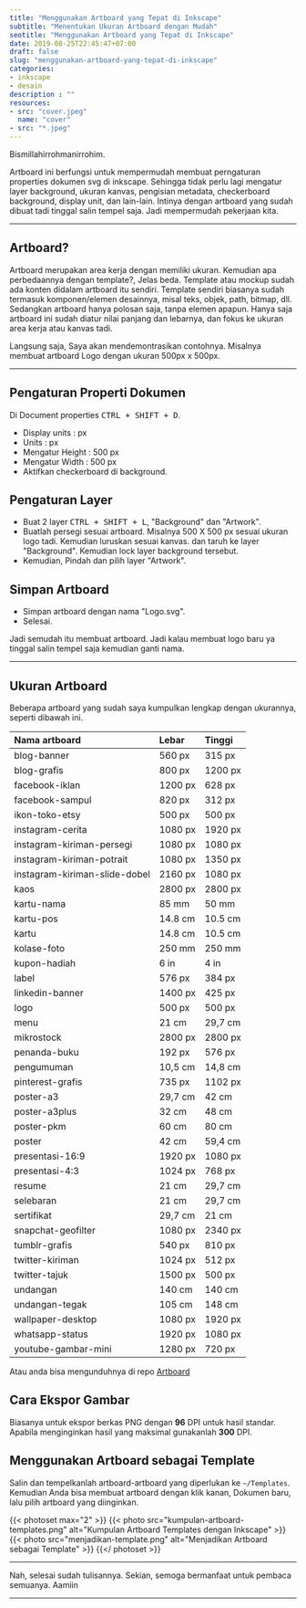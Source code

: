 ```yaml
---
title: "Menggunakan Artboard yang Tepat di Inkscape"
subtitle: "Menentukan Ukuran Artboard dengan Mudah"
seotitle: "Menggunakan Artboard yang Tepat di Inkscape"
date: 2019-08-25T22:45:47+07:00
draft: false
slug: "menggunakan-artboard-yang-tepat-di-inkscape"
categories:
- inkscape
- desain
description : ""
resources:
- src: "cover.jpeg"
  name: "cover"
- src: "*.jpeg"
---
```


Bismillahirrohmanirrohim.

Artboard ini berfungsi untuk mempermudah membuat perngaturan properties dokumen svg di inkscape. Sehingga tidak perlu lagi mengatur layer background, ukuran kanvas, pengisian metadata, checkerboard background, display unit, dan lain-lain. Intinya dengan artboard yang sudah dibuat tadi tinggal salin tempel saja. Jadi mempermudah pekerjaan kita.

***

## Artboard?

Artboard merupakan area kerja dengan memiliki ukuran. Kemudian apa perbedaannya dengan template?, Jelas beda. Template atau mockup sudah ada konten didalam artboard itu sendiri. Template sendiri biasanya sudah termasuk komponen/elemen desainnya, misal teks, objek, path, bitmap, dll. Sedangkan artboard hanya polosan saja, tanpa elemen apapun. Hanya saja artboard ini sudah diatur nilai panjang dan lebarnya, dan fokus ke ukuran area kerja atau kanvas tadi.

Langsung saja, Saya akan mendemontrasikan contohnya. Misalnya membuat artboard Logo dengan ukuran 500px x 500px.

***

## Pengaturan Properti Dokumen

Di Document properties <kbd><kbd>CTRL</kbd> + <kbd>SHIFT</kbd> + <kbd>D</kbd></kbd>.

* Display units : px
* Units : px
* Mengatur Height : 500 px
* Mengatur Width  : 500 px
* Aktifkan checkerboard di background.

## Pengaturan Layer

* Buat 2 layer <kbd><kbd>CTRL</kbd> + <kbd>SHIFT</kbd> + <kbd>L</kbd></kbd>, "Background" dan "Artwork".
* Buatlah persegi sesuai artboard. Misalnya 500 X 500 px sesuai ukuran logo tadi. Kemudian luruskan sesuai kanvas. dan taruh ke layer "Background". Kemudian lock layer background tersebut.
* Kemudian, Pindah dan pilih layer "Artwork".

## Simpan Artboard

* Simpan artboard dengan nama "Logo.svg".
* Selesai.

Jadi semudah itu membuat artboard. Jadi kalau membuat logo baru ya tinggal salin tempel saja kemudian ganti nama.

***

## Ukuran Artboard

Beberapa artboard yang sudah saya kumpulkan lengkap dengan ukurannya, seperti dibawah ini.

| Nama artboard  | Lebar | Tinggi |
| :------------- | :---- | :------ |
| blog-banner | 560 px | 315 px |
| blog-grafis | 800 px | 1200 px |
| facebook-iklan | 1200 px | 628 px |
| facebook-sampul | 820 px | 312 px |
| ikon-toko-etsy | 500 px | 500 px |
| instagram-cerita | 1080 px | 1920 px |
| instagram-kiriman-persegi | 1080 px | 1080 px |
| instagram-kiriman-potrait | 1080 px | 1350 px |
| instagram-kiriman-slide-dobel | 2160 px | 1080 px |
| kaos | 2800 px | 2800 px |
| kartu-nama | 85 mm | 50 mm |
| kartu-pos | 14.8 cm | 10.5 cm |
| kartu | 14.8 cm | 10.5 cm |
| kolase-foto | 250 mm | 250 mm |
| kupon-hadiah | 6 in | 4 in |
| label | 576 px | 384 px |
| linkedin-banner | 1400 px | 425 px |
| logo | 500 px | 500 px |
| menu | 21 cm | 29,7 cm |
| mikrostock | 2800 px | 2800 px |
| penanda-buku | 192 px | 576 px |
| pengumuman | 10,5 cm | 14,8 cm |
| pinterest-grafis | 735 px | 1102 px |
| poster-a3 | 29,7 cm | 42 cm |
| poster-a3plus | 32 cm | 48 cm |
| poster-pkm | 60 cm | 80 cm |
| poster | 42 cm | 59,4 cm |
| presentasi-16:9 | 1920 px | 1080 px |
| presentasi-4:3 | 1024 px | 768 px |
| resume | 21 cm | 29,7 cm |
| selebaran | 21 cm | 29,7 cm |
| sertifikat | 29,7 cm | 21 cm |
| snapchat-geofilter | 1080 px | 2340 px |
| tumblr-grafis | 540 px | 810 px |
| twitter-kiriman | 1024 px | 512 px |
| twitter-tajuk | 1500 px | 500 px |
| undangan | 140 cm | 140 cm |
| undangan-tegak | 105 cm | 148 cm |
| wallpaper-desktop | 1080 px | 1920 px |
| whatsapp-status | 1920 px | 1080 px |
| youtube-gambar-mini | 1280 px | 720 px |

Atau anda bisa mengunduhnya di repo [Artboard](https://gitlab.com/hervyqa/artboard.git)

## Cara Ekspor Gambar

Biasanya untuk ekspor berkas PNG dengan **96** DPI untuk hasil standar. Apabila menginginkan hasil yang maksimal gunakanlah **300** DPI.


## Menggunakan Artboard sebagai Template

Salin dan tempelkanlah artboard-artboard yang diperlukan ke `~/Templates`. Kemudian Anda bisa membuat artboard dengan klik kanan, Dokumen baru, lalu pilih artboard yang diinginkan.

{{< photoset max="2" >}}
  {{< photo src="kumpulan-artboard-templates.png" alt="Kumpulan Artboard Templates dengan Inkscape" >}}
  {{< photo src="menjadikan-template.png" alt="Menjadikan Artboard sebagai Template" >}}
{{</ photoset >}}

***

Nah, selesai sudah tulisannya. Sekian, semoga bermanfaat untuk pembaca semuanya. Aamiin

***
